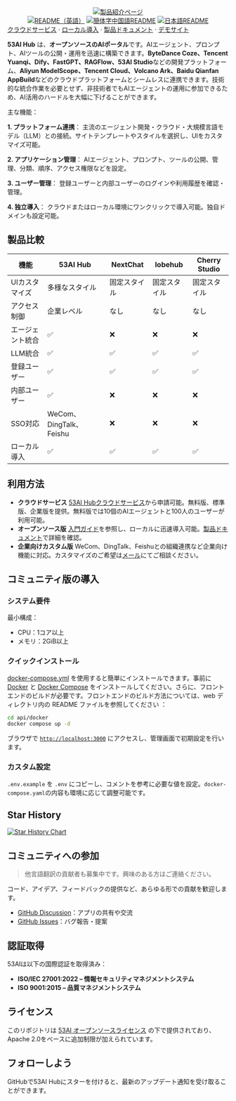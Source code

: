 <div align="center">
  <a href="https://www.53ai.com/products/53AIHub"><img alt="製品紹介ページ" src="https://oss.ibos.cn/53ai/common/53AIHub_banner.png"></a>
</div>

<div align="center">
<a href="./README.md"><img alt="README（英語）" src="https://img.shields.io/badge/English-d9d9d9"></a>
<a href="./README_CN.md"><img alt="簡体字中国語README" src="https://img.shields.io/badge/简体中文-d9d9d9"></a>
<a href="./README_JA.md"><img alt="日本語README" src="https://img.shields.io/badge/日本語-d9d9d9"></a>
</div>

<div>
<a href="https://hub.53ai.com">クラウドサービス</a> ·
<a href="https://docs.53ai.com/%E5%85%A5%E9%97%A8/%E6%9C%AC%E5%9C%B0%E9%83%A8%E7%BD%B2">ローカル導入</a> ·
<a href="https://docs.53ai.com/">製品ドキュメント</a> ·
<a href="https://aihub.53ai.com">デモサイト</a>
</div>

**53AI Hub** は、**オープンソースのAIポータル**です。AIエージェント、プロンプト、AIツールの公開・運用を迅速に構築できます。**ByteDance Coze、Tencent Yuanqi、Dify、FastGPT、RAGFlow、53AI Studio**などの開発プラットフォーム、**Aliyun ModelScope、Tencent Cloud、Volcano Ark、Baidu Qianfan AppBuild**などのクラウドプラットフォームとシームレスに連携できます。技術的な統合作業を必要とせず、非技術者でもAIエージェントの運用に参加できるため、AI活用のハードルを大幅に下げることができます。

主な機能：

**1. プラットフォーム連携**：
主流のエージェント開発・クラウド・大規模言語モデル（LLM）との接続。サイトテンプレートやスタイルを選択し、UIをカスタマイズ可能。

**2. アプリケーション管理**：
AIエージェント、プロンプト、ツールの公開、管理、分類、順序、アクセス権限などを設定。

**3. ユーザー管理**：
登録ユーザーと内部ユーザーのログインや利用履歴を確認・管理。

**4. 独立導入**：
クラウドまたはローカル環境にワンクリックで導入可能。独自ドメインも設定可能。

## 製品比較

| 機能             | 53AI Hub                | NextChat     | lobehub      | Cherry Studio |
| ---------------- | ----------------------- | ------------ | ------------ | ------------- |
| UIカスタマイズ   | 多様なスタイル          | 固定スタイル | 固定スタイル | 固定スタイル  |
| アクセス制御     | 企業レベル              | なし         | なし         | なし          |
| エージェント統合 | ✅                      | ❌           | ❌           | ❌            |
| LLM統合          | ✅                      | ✅           | ✅           | ✅            |
| 登録ユーザー     | ✅                      | ✅           | ✅           | ✅            |
| 内部ユーザー     | ✅                      | ❌           | ❌           | ❌            |
| SSO対応          | WeCom、DingTalk、Feishu | ❌           | ❌           | ❌            |
| ローカル導入     | ✅                      | ✅           | ✅           | ✅            |

## 利用方法

* **クラウドサービス**
  [53AI Hubクラウドサービス](https://hub.53ai.com)から申請可能。無料版、標準版、企業版を提供。無料版では10個のAIエージェントと100人のユーザーが利用可能。
* **オープンソース版**
  [入門ガイド](https://docs.53ai.com/%E5%85%A5%E9%97%A8/%E6%AC%A2%E8%BF%8E%E4%BD%BF%E7%94%A8)を参照し、ローカルに迅速導入可能。[製品ドキュメント](https://docs.53ai.com)で詳細を確認。
* **企業向けカスタム版**
  WeCom、DingTalk、Feishuとの組織連携など企業向け機能に対応。カスタマイズのご希望は[メール](mailto:hub@53ai.com?subject=[GitHub]カスタマイズ要望)にてご相談ください。

## コミュニティ版の導入

### システム要件

最小構成：

* CPU：1コア以上
* メモリ：2GiB以上

### クイックインストール

[docker-compose.yml](api/docker/docker-compose.yaml) を使用すると簡単にインストールできます。事前に [Docker](https://docs.docker.com/get-docker/) と [Docker Compose](https://docs.docker.com/compose/install/) をインストールしてください。さらに、フロントエンドのビルドが必要です。フロントエンドのビルド方法については、web ディレクトリ内の README ファイルを参照してください ：

```bash
cd api/docker
docker compose up -d
```

ブラウザで [`http://localhost:3000`](http://localhost:3000) にアクセスし、管理画面で初期設定を行います。

### カスタム設定

`.env.example` を `.env` にコピーし、コメントを参考に必要な値を設定。`docker-compose.yaml`の内容も環境に応じて調整可能です。

## Star History

[![Star History Chart](https://api.star-history.com/svg?repos=53AI/53AIhub&type=Date)](https://star-history.com/#53AI/53AIhub&Date)


## コミュニティへの参加

> 他言語翻訳の貢献者も募集中です。興味のある方はご連絡ください。

コード、アイデア、フィードバックの提供など、あらゆる形での貢献を歓迎します。

* [GitHub Discussion](https://github.com/53ai/53aihub/discussions)：アプリの共有や交流
* [GitHub Issues](https://github.com/53ai/53aihub/issues)：バグ報告・提案

## 認証取得

53AIは以下の国際認証を取得済み：

* **ISO/IEC 27001:2022 – 情報セキュリティマネジメントシステム**
* **ISO 9001:2015 – 品質マネジメントシステム**

## ライセンス

このリポジトリは [53AI オープンソースライセンス](https://docs.53ai.com/%E5%85%A5%E9%97%A8/%E5%BC%80%E6%BA%90%E8%AE%B8%E5%8F%AF%E5%8D%8F%E8%AE%AE) の下で提供されており、Apache 2.0をベースに追加制限が加えられています。

## フォローしよう

GitHubで53AI Hubにスターを付けると、最新のアップデート通知を受け取ることができます。

